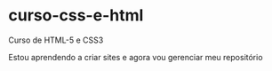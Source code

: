# curso-css-e-html
 Curso de HTML-5 e CSS3

 Estou aprendendo a criar sites e agora vou gerenciar meu repositório
